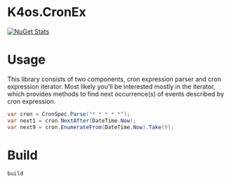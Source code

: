 # K4os.CronEx

[![NuGet Stats](https://img.shields.io/nuget/v/K4os.CronEx.svg)](https://www.nuget.org/packages/K4os.CronEx)

# Usage

This library consists of two components, cron expression parser and cron expression iterator.
Most likely you'll be interested mostly in the iterator, which provides methods to find next
occurrence(s) of events described by cron expression.

```csharp
var cron = CronSpec.Parse("* * * * *");
var next1 = cron.NextAfter(DateTime.Now);
var next9 = cron.EnumerateFrom(DateTime.Now).Take(9);
```

# Build

```shell
build
```
